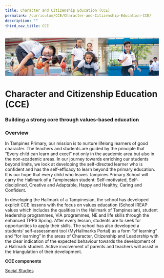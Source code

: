 ```yaml
---
title: Character and Citizenship Education (CCE)
permalink: /curriculum/CCE/Character-and-Citizenship-Education-CCE/
description: ""
third_nav_title: CCE
---
```

![](/images/Our%20Learning%20Experiences.jpg)


Character and Citizenship Education (CCE)
=========================================

### **Building a strong core through values-based education**


### **Overview**


In Tampines Primary, our mission is to nurture lifelong learners of good character. The teachers and students are guided by the principle that “Every child can learn and excel” not only in the academic area but also in the non-academic areas. In our journey towards enriching our students beyond limits, we look at developing the self-directed learner who is confident and has the self-efficacy to learn beyond the primary education. It is our hope that every child who leaves Tampines Primary School will carry the Hallmark of a Tampinesian student: Self-motivated, Self-disciplined, Creative and Adaptable, Happy and Healthy, Caring and Confident.

  
In developing the Hallmark of a Tampinesian, the school has developed explicit CCE lessons with the focus on values education (School iREAP values which includes the qualities in the Hallmark of Tampinesian), student leadership programmes, VIA programmes, NE and life skills through the enhanced TPPS Spring. After every lesson, students are to seek for opportunities to apply their skills. The school has also developed a students’ self-assessment tool (MyHallmarks Portal) as a form “of learning” and “for learning” in the areas of Character, Citizenship and Leadership with the clear indication of the expected behaviour towards the development of a Hallmark student. Active involvement of parents and teachers will assist in the triangulation of their development.


<b>CCE components</b>

[Social Studies](/curriculum/CCE/Social-Studies/)
